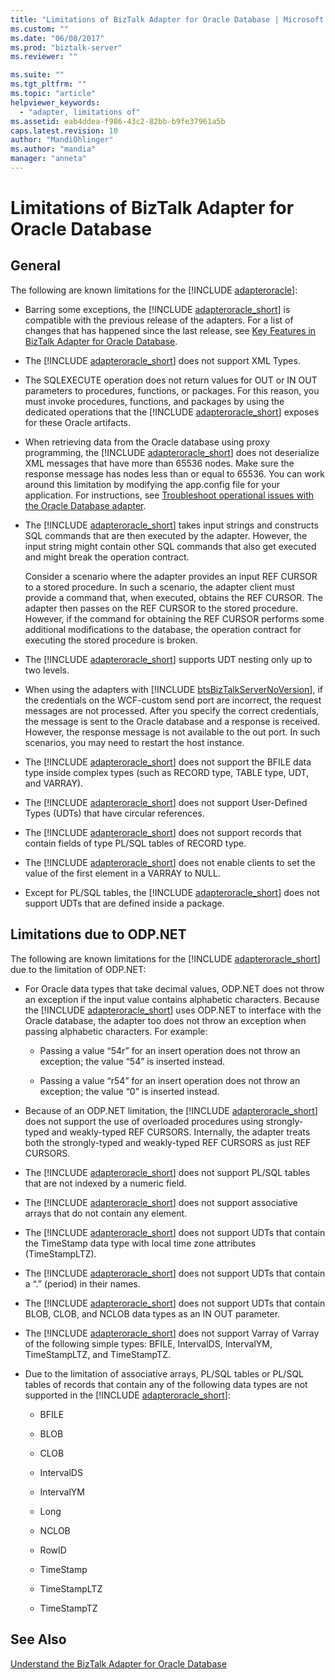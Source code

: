 ```yaml
---
title: "Limitations of BizTalk Adapter for Oracle Database | Microsoft Docs"
ms.custom: ""
ms.date: "06/08/2017"
ms.prod: "biztalk-server"
ms.reviewer: ""

ms.suite: ""
ms.tgt_pltfrm: ""
ms.topic: "article"
helpviewer_keywords: 
  - "adapter, limitations of"
ms.assetid: eab4ddea-f986-43c2-82bb-b9fe37961a5b
caps.latest.revision: 10
author: "MandiOhlinger"
ms.author: "mandia"
manager: "anneta"
---
```

# Limitations of BizTalk Adapter for Oracle Database
## General  
 The following are known limitations for the [!INCLUDE [adapteroracle](../../includes/adapteroracle-md.md)]:  
  
- Barring some exceptions, the [!INCLUDE [adapteroracle_short](../../includes/adapteroracle-short-md.md)] is compatible with the previous release of the adapters. For a list of changes that has happened since the last release, see [Key Features in BizTalk Adapter for Oracle Database](../../adapters-and-accelerators/adapter-oracle-database/key-features-in-biztalk-adapter-for-oracle-database.md).  
  
- The [!INCLUDE [adapteroracle_short](../../includes/adapteroracle-short-md.md)] does not support XML Types.  
  
- The SQLEXECUTE operation does not return values for OUT or IN OUT parameters to procedures, functions, or packages. For this reason, you must invoke procedures, functions, and packages by using the dedicated operations that the [!INCLUDE [adapteroracle_short](../../includes/adapteroracle-short-md.md)] exposes for these Oracle artifacts.  
  
- When retrieving data from the Oracle database using proxy programming, the [!INCLUDE [adapteroracle_short](../../includes/adapteroracle-short-md.md)] does not deserialize XML messages that have more than 65536 nodes. Make sure the response message has nodes less than or equal to 65536. You can work around this limitation by modifying the app.config file for your application. For instructions, see [Troubleshoot operational issues with the Oracle Database adapter](../../adapters-and-accelerators/adapter-oracle-database/troubleshoot-operational-issues-with-the-oracle-database-adapter.md).  
  
- The [!INCLUDE [adapteroracle_short](../../includes/adapteroracle-short-md.md)] takes input strings and constructs SQL commands that are then executed by the adapter. However, the input string might contain other SQL commands that also get executed and might break the operation contract.  
  
   Consider a scenario where the adapter provides an input REF CURSOR to a stored procedure. In such a scenario, the adapter client must provide a command that, when executed, obtains the REF CURSOR. The adapter then passes on the REF CURSOR to the stored procedure. However, if the command for obtaining the REF CURSOR performs some additional modifications to the database, the operation contract for executing the stored procedure is broken.  
  
- The [!INCLUDE [adapteroracle_short](../../includes/adapteroracle-short-md.md)] supports UDT nesting only up to two levels.  
  
- When using the adapters with [!INCLUDE [btsBizTalkServerNoVersion](../../includes/btsbiztalkservernoversion-md.md)], if the credentials on the WCF-custom send port are incorrect, the request messages are not processed. After you specify the correct credentials, the message is sent to the Oracle database and a response is received. However, the response message is not available to the out port. In such scenarios, you may need to restart the host instance.  
  
- The [!INCLUDE [adapteroracle_short](../../includes/adapteroracle-short-md.md)] does not support the BFILE data type inside complex types (such as RECORD type, TABLE type, UDT, and VARRAY).  
  
- The [!INCLUDE [adapteroracle_short](../../includes/adapteroracle-short-md.md)] does not support User-Defined Types (UDTs) that have circular references.  
  
- The [!INCLUDE [adapteroracle_short](../../includes/adapteroracle-short-md.md)] does not support records that contain fields of type PL/SQL tables of RECORD type.  
  
- The [!INCLUDE [adapteroracle_short](../../includes/adapteroracle-short-md.md)] does not enable clients to set the value of the first element in a VARRAY to NULL.  
  
- Except for PL/SQL tables, the [!INCLUDE [adapteroracle_short](../../includes/adapteroracle-short-md.md)] does not support UDTs that are defined inside a package.  
  
## Limitations due to ODP.NET  
 The following are known limitations for the [!INCLUDE [adapteroracle_short](../../includes/adapteroracle-short-md.md)] due to the limitation of ODP.NET:  
  
- For Oracle data types that take decimal values, ODP.NET does not throw an exception if the input value contains alphabetic characters. Because the [!INCLUDE [adapteroracle_short](../../includes/adapteroracle-short-md.md)] uses ODP.NET to interface with the Oracle database, the adapter too does not throw an exception when passing alphabetic characters. For example:  
  
  -   Passing a value “54r” for an insert operation does not throw an exception; the value “54” is inserted instead.  
  
  -   Passing a value “r54” for an insert operation does not throw an exception; the value “0” is inserted instead.  
  
- Because of an ODP.NET limitation, the [!INCLUDE [adapteroracle_short](../../includes/adapteroracle-short-md.md)] does not support the use of overloaded procedures using strongly-typed and weakly-typed REF CURSORS. Internally, the adapter treats both the strongly-typed and weakly-typed REF CURSORS as just REF CURSORS.  
  
- The [!INCLUDE [adapteroracle_short](../../includes/adapteroracle-short-md.md)] does not support PL/SQL tables that are not indexed by a numeric field.  
  
- The [!INCLUDE [adapteroracle_short](../../includes/adapteroracle-short-md.md)] does not support associative arrays that do not contain any element.  
  
- The [!INCLUDE [adapteroracle_short](../../includes/adapteroracle-short-md.md)] does not support UDTs that contain the TimeStamp data type with local time zone attributes (TimeStampLTZ).  
  
- The [!INCLUDE [adapteroracle_short](../../includes/adapteroracle-short-md.md)] does not support UDTs that contain a “.” (period) in their names.  
  
- The [!INCLUDE [adapteroracle_short](../../includes/adapteroracle-short-md.md)] does not support UDTs that contain BLOB, CLOB, and NCLOB data types as an IN OUT parameter.  
  
- The [!INCLUDE [adapteroracle_short](../../includes/adapteroracle-short-md.md)] does not support Varray of Varray of the following simple types: BFILE, IntervalDS, IntervalYM, TimeStampLTZ, and TimeStampTZ.  
  
- Due to the limitation of associative arrays, PL/SQL tables or PL/SQL tables of records that contain any of the following data types are not supported in the [!INCLUDE [adapteroracle_short](../../includes/adapteroracle-short-md.md)]:  
  
  -   BFILE  
  
  -   BLOB  
  
  -   CLOB  
  
  -   IntervalDS  
  
  -   IntervalYM  
  
  -   Long  
  
  -   NCLOB  
  
  -   RowID  
  
  -   TimeStamp  
  
  -   TimeStampLTZ  
  
  -   TimeStampTZ  
  
## See Also  
 [Understand the BizTalk Adapter for Oracle Database](../../adapters-and-accelerators/adapter-oracle-database/understand-the-biztalk-adapter-for-oracle-database.md)